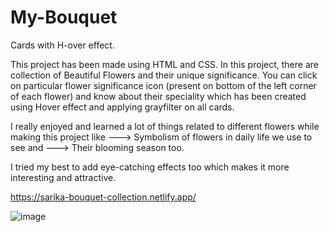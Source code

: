 # My-Bouquet
Cards with H-over effect.

This project has been made using HTML and CSS.
In this project, there are collection of Beautiful Flowers and their unique significance.
You can click on particular flower significance icon (present on bottom of the left corner of each flower) and know about their speciality which has been created using Hover effect and applying grayfilter on all cards.

I really enjoyed and learned a lot of things related to different flowers while making this project like 
---> Symbolism of flowers in daily life we use to see and 
---> Their blooming season too.

I tried my best to add eye-catching effects too which makes it more interesting and attractive.

https://sarika-bouquet-collection.netlify.app/

![image](https://user-images.githubusercontent.com/121433831/214881886-0b0b3617-8209-4d06-9d32-1579634a06c2.png)

